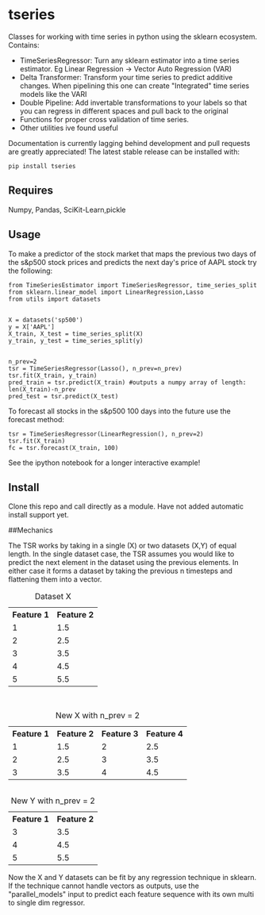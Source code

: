 # tseries

Classes for working with time series in python using the sklearn ecosystem. Contains:

- TimeSeriesRegressor: Turn any sklearn estimator into a time series estimator. Eg Linear Regression -> Vector Auto Regression (VAR)
- Delta Transformer: Transform your time series to predict additive changes. When pipelining this one can create "Integrated"  time series models like the VARI
- Double Pipeline: Add invertable transformations to your labels so that you can regress in different spaces and pull back to the original
- Functions for proper cross validation of time series.
- Other utilities ive found useful 

Documentation is currently lagging behind development and pull requests are greatly appreciated! The latest stable release can be installed with:

`pip install tseries`


## Requires
Numpy, Pandas, SciKit-Learn,pickle

## Usage

To make a predictor of the stock market that maps the previous two days of the s&p500 stock prices and 
predicts the next day's price of AAPL stock try the following:
```
from TimeSeriesEstimator import TimeSeriesRegressor, time_series_split
from sklearn.linear_model import LinearRegression,Lasso
from utils import datasets


X = datasets('sp500')
y = X['AAPL']
X_train, X_test = time_series_split(X)
y_train, y_test = time_series_split(y)


n_prev=2
tsr = TimeSeriesRegressor(Lasso(), n_prev=n_prev)
tsr.fit(X_train, y_train)
pred_train = tsr.predict(X_train) #outputs a numpy array of length: len(X_train)-n_prev
pred_test = tsr.predict(X_test)
```

To forecast all stocks in the s&p500 100 days into the future use the forecast method:

```
tsr = TimeSeriesRegressor(LinearRegression(), n_prev=2)
tsr.fit(X_train)
fc = tsr.forecast(X_train, 100)
```
See the ipython notebook for a longer interactive example!

## Install
Clone this repo and call directly as a module. Have not added automatic install support yet.

##Mechanics

The TSR works by taking in a single (X) or two datasets (X,Y) of equal length. 
In the single dataset case, the TSR assumes you would like to predict the next element in the dataset using the previous elements.
In either case it forms a dataset by taking the previous n timesteps and flattening them into a vector. 

<table>
 <caption>Dataset X</caption>
<tr>
<th>Feature 1</th>
<th>Feature 2</th>
</tr>
<tr>
<td> 1</td>
<td> 1.5</td>
</tr>
<tr>
<td>2</td>
<td>2.5</td>
</tr>
<tr>
<td>3</td>
<td>3.5</td>
</tr>
<tr>
<td>4</td>
<td>4.5</td>
</tr>
<tr>
<td>5</td>
<td>5.5</td>
</tr>
</table>


<table>
<table style="float: left;">
 <caption>New X with n_prev = 2</caption>
<tr>
<th>Feature 1</th>
<th>Feature 2</th>
<th>Feature 3</th>
<th>Feature 4</th>
</tr>
<tr>
<td> 1</td>
<td> 1.5</td>
<td>2</td>
<td>2.5</td>
</tr>
<tr>
<td>2</td>
<td>2.5</td>
<td>3</td>
<td>3.5</td>
</tr>
<tr>
<td>3</td>
<td>3.5</td>
<td>4</td>
<td>4.5</td>
</tr>
</table>



<table>
<table style="float: middle-left;">
 <caption>New Y with n_prev = 2</caption>
<tr>
<th>Feature 1</th>
<th>Feature 2</th>
</tr>
<tr>
<td>3</td>
<td>3.5</td>
</tr>
<tr>
<td>4</td>
<td>4.5</td>
</tr>
<tr>
<td>5</td>
<td>5.5</td>
</tr>
</table>



Now the X and Y datasets can be fit by any regression technique in sklearn.
If the technique cannot handle vectors as outputs, use the "parallel_models" input to predict
each feature sequence with its own multi to single dim regressor.

